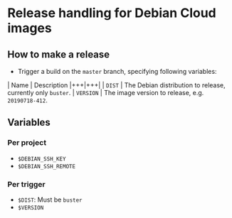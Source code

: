 # Release handling for Debian Cloud images

## How to make a release

* Trigger a build on the `master` branch, specifying following variables:

| Name | Description
|+++|+++|
| `DIST` | The Debian distribution to release, currently only `buster`.
| `VERSION` | The image version to release, e.g. `20190718-412`.

## Variables

### Per project

* `$DEBIAN_SSH_KEY`
* `$DEBIAN_SSH_REMOTE`

### Per trigger

* `$DIST`: Must be `buster`
* `$VERSION`
